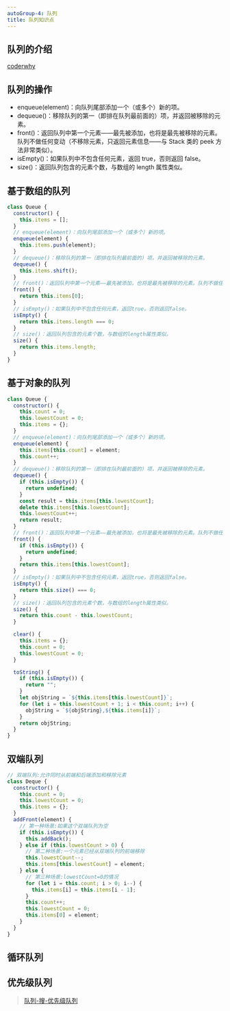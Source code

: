 ```yaml
---
autoGroup-4: 队列
title: 队列知识点
---
```


## 队列的介绍

[coderwhy](https://www.jianshu.com/p/ca1bb95ada76)

## 队列的操作

- enqueue(element)：向队列尾部添加一个（或多个）新的项。
- dequeue()：移除队列的第一（即排在队列最前面的）项，并返回被移除的元素。
- front()：返回队列中第一个元素——最先被添加，也将是最先被移除的元素。队列不做任何变动（不移除元素，只返回元素信息——与 Stack 类的 peek 方法非常类似）。
- isEmpty()：如果队列中不包含任何元素，返回 true，否则返回 false。
- size()：返回队列包含的元素个数，与数组的 length 属性类似。

## 基于数组的队列

```js
class Queue {
  constructor() {
    this.items = [];
  }
  // enqueue(element)：向队列尾部添加一个（或多个）新的项。
  enqueue(element) {
    this.items.push(element);
  }
  // dequeue()：移除队列的第一（即排在队列最前面的）项，并返回被移除的元素。
  dequeue() {
    this.items.shift();
  }
  // front()：返回队列中第一个元素——最先被添加，也将是最先被移除的元素。队列不做任何变动（不移除元素，只返回元素信息——与Stack类的peek方法非常类似）。
  front() {
    return this.items[0];
  }
  // isEmpty()：如果队列中不包含任何元素，返回true，否则返回false。
  isEmpty() {
    return this.items.length === 0;
  }
  // size()：返回队列包含的元素个数，与数组的length属性类似。
  size() {
    return this.items.length;
  }
}
```

## 基于对象的队列

```js
class Queue {
  constructor() {
    this.count = 0;
    this.lowestCount = 0;
    this.items = {};
  }
  // enqueue(element)：向队列尾部添加一个（或多个）新的项。
  enqueue(element) {
    this.items[this.count] = element;
    this.count++;
  }
  // dequeue()：移除队列的第一（即排在队列最前面的）项，并返回被移除的元素。
  dequeue() {
    if (this.isEmpty()) {
      return undefined;
    }
    const result = this.items[this.lowestCount];
    delete this.items[this.lowestCount];
    this.lowestCount++;
    return result;
  }
  // front()：返回队列中第一个元素——最先被添加，也将是最先被移除的元素。队列不做任何变动（不移除元素，只返回元素信息——与Stack类的peek方法非常类似）。
  front() {
    if (this.isEmpty()) {
      return undefined;
    }
    return this.items[this.lowestCount];
  }
  // isEmpty()：如果队列中不包含任何元素，返回true，否则返回false。
  isEmpty() {
    return this.size() === 0;
  }
  // size()：返回队列包含的元素个数，与数组的length属性类似。
  size() {
    return this.count - this.lowestCount;
  }

  clear() {
    this.items = {};
    this.count = 0;
    this.lowestCount = 0;
  }

  toString() {
    if (this.isEmpty()) {
      return "";
    }
    let objString = `${this.items[this.lowestCount]}`;
    for (let i = this.lowestCount + 1; i < this.count; i++) {
      objString = `${objString},${this.items[i]}`;
    }
    return objString;
  }
}
```

## 双端队列

```js
// 双端队列:允许同时从前端和后端添加和移除元素
class Deque {
  constructor() {
    this.count = 0;
    this.lowestCount = 0;
    this.items = {};
  }
  addFront(element) {
    // 第一种场景:如果这个双端队列为空
    if (this.isEmpty()) {
      this.addBack();
    } else if (this.lowestCount > 0) {
      // 第二种场景:一个元素已经从双端队列的前端移除
      this.lowestCount--;
      this.items[this.lowestCount] = element;
    } else {
      // 第三种场景:lowestCount=0的情况
      for (let i = this.count; i > 0; i--) {
        this.items[i] = this.items[i - 1];
      }
      this.count++;
      this.lowestCount = 0;
      this.items[0] = element;
    }
  }
}
```

## 循环队列

## 优先级队列
> [队列-搜-优先级队列](https://www.jianshu.com/p/ca1bb95ada76)
